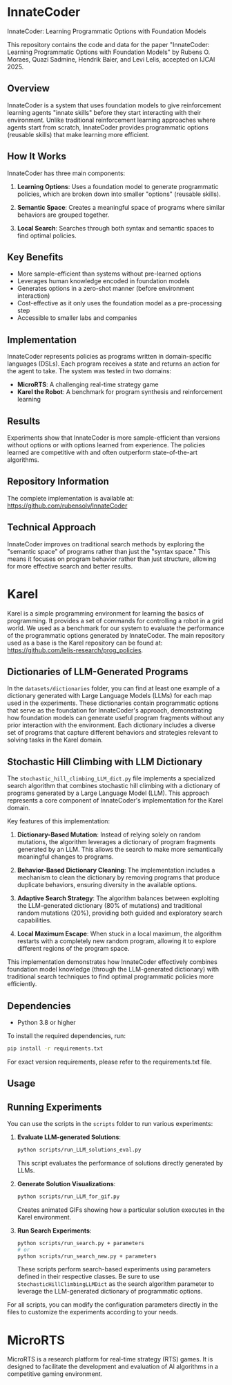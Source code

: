 # InnateCoder
InnateCoder: Learning Programmatic Options with Foundation Models

This repository contains the code and data for the paper "InnateCoder: Learning Programmatic Options with Foundation Models" by Rubens O. Moraes, Quazi Sadmine, Hendrik Baier, and Levi Lelis, accepted on IJCAI 2025.


## Overview
InnateCoder is a system that uses foundation models to give reinforcement learning agents "innate skills" before they start interacting with their environment. Unlike traditional reinforcement learning approaches where agents start from scratch, InnateCoder provides programmatic options (reusable skills) that make learning more efficient.

## How It Works
InnateCoder has three main components:

1. **Learning Options**: Uses a foundation model to generate programmatic policies, which are broken down into smaller "options" (reusable skills).

2. **Semantic Space**: Creates a meaningful space of programs where similar behaviors are grouped together.

3. **Local Search**: Searches through both syntax and semantic spaces to find optimal policies.

## Key Benefits
- More sample-efficient than systems without pre-learned options
- Leverages human knowledge encoded in foundation models
- Generates options in a zero-shot manner (before environment interaction)
- Cost-effective as it only uses the foundation model as a pre-processing step
- Accessible to smaller labs and companies

## Implementation
InnateCoder represents policies as programs written in domain-specific languages (DSLs). Each program receives a state and returns an action for the agent to take. The system was tested in two domains:

- **MicroRTS**: A challenging real-time strategy game
- **Karel the Robot**: A benchmark for program synthesis and reinforcement learning

## Results
Experiments show that InnateCoder is more sample-efficient than versions without options or with options learned from experience. The policies learned are competitive with and often outperform state-of-the-art algorithms.

## Repository Information
The complete implementation is available at: https://github.com/rubensolv/InnateCoder

## Technical Approach
InnateCoder improves on traditional search methods by exploring the "semantic space" of programs rather than just the "syntax space." This means it focuses on program behavior rather than just structure, allowing for more effective search and better results.

# Karel

Karel is a simple programming environment for learning the basics of programming. It provides a set of commands for controlling a robot in a grid world. We used as a benchmark for our system to evaluate the performance of the programmatic options generated by InnateCoder. The main repository used as a base is the Karel repository can be found at: https://github.com/lelis-research/prog_policies.

## Dictionaries of LLM-Generated Programs

In the `datasets/dictionaries` folder, you can find at least one example of a dictionary generated with Large Language Models (LLMs) for each map used in the experiments. These dictionaries contain programmatic options that serve as the foundation for InnateCoder's approach, demonstrating how foundation models can generate useful program fragments without any prior interaction with the environment. Each dictionary includes a diverse set of programs that capture different behaviors and strategies relevant to solving tasks in the Karel domain.

## Stochastic Hill Climbing with LLM Dictionary

The `stochastic_hill_climbing_LLM_dict.py` file implements a specialized search algorithm that combines stochastic hill climbing with a dictionary of programs generated by a Large Language Model (LLM). This approach represents a core component of InnateCoder's implementation for the Karel domain.

Key features of this implementation:

1. **Dictionary-Based Mutation**: Instead of relying solely on random mutations, the algorithm leverages a dictionary of program fragments generated by an LLM. This allows the search to make more semantically meaningful changes to programs.

2. **Behavior-Based Dictionary Cleaning**: The implementation includes a mechanism to clean the dictionary by removing programs that produce duplicate behaviors, ensuring diversity in the available options.

3. **Adaptive Search Strategy**: The algorithm balances between exploiting the LLM-generated dictionary (80% of mutations) and traditional random mutations (20%), providing both guided and exploratory search capabilities.

4. **Local Maximum Escape**: When stuck in a local maximum, the algorithm restarts with a completely new random program, allowing it to explore different regions of the program space.

This implementation demonstrates how InnateCoder effectively combines foundation model knowledge (through the LLM-generated dictionary) with traditional search techniques to find optimal programmatic policies more efficiently.

## Dependencies
- Python 3.8 or higher

To install the required dependencies, run:

```bash
pip install -r requirements.txt
```
For exact version requirements, please refer to the requirements.txt file.

## Usage
## Running Experiments

You can use the scripts in the `scripts` folder to run various experiments:

1. **Evaluate LLM-generated Solutions**:
    ```bash
    python scripts/run_LLM_solutions_eval.py
    ```
    This script evaluates the performance of solutions directly generated by LLMs.

2. **Generate Solution Visualizations**:
    ```bash
    python scripts/run_LLM_for_gif.py
    ```
    Creates animated GIFs showing how a particular solution executes in the Karel environment.

3. **Run Search Experiments**:
    ```bash
    python scripts/run_search.py + parameters
    # or
    python scripts/run_search_new.py + parameters
    ```
    These scripts perform search-based experiments using parameters defined in their respective classes. Be sure to use `StochasticHillClimbingLLMDict` as the search algorithm parameter to leverage the LLM-generated dictionary of programmatic options.

For all scripts, you can modify the configuration parameters directly in the files to customize the experiments according to your needs.


# MicroRTS

MicroRTS is a research platform for real-time strategy (RTS) games. It is designed to facilitate the development and evaluation of AI algorithms in a competitive gaming environment.
